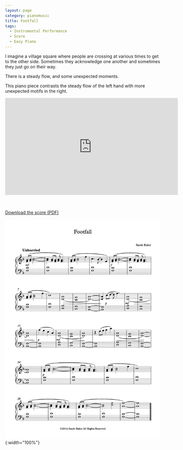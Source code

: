 ```yaml
---
layout: page
category: pianomusic
title: Footfall
tags:
  - Instrumental Performance
  - Score
  - Easy Piano
---
```


I imagine a village square where people are crossing at various times to get to the other side. Sometimes they acknowledge one another and sometimes they just go on their way.

There is a steady flow, and some unexpected moments.

This piano piece contrasts the steady flow of the left hand with more unexpected motifs in the right.

<iframe width="560" height="315" src="https://www.youtube.com/embed/aX0R4Bpv-Xg" frameborder="0" allowfullscreen></iframe>

&nbsp;

[Download the score (PDF)](/public/files/footfall.pdf)

![Footfall score example](/public/images/scores/footfall.jpg){:width="100%"}